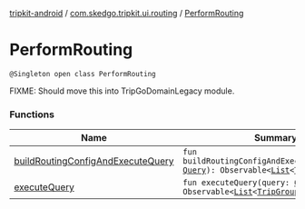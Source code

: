 [tripkit-android](../../index.md) / [com.skedgo.tripkit.ui.routing](../index.md) / [PerformRouting](./index.md)

# PerformRouting

`@Singleton open class PerformRouting`

FIXME: Should move this into TripGoDomainLegacy module.

### Functions

| Name | Summary |
|---|---|
| [buildRoutingConfigAndExecuteQuery](build-routing-config-and-execute-query.md) | `fun buildRoutingConfigAndExecuteQuery(query: `[`Query`](../../com.skedgo.tripkit.common.model/-query/index.md)`): Observable<`[`List`](https://kotlinlang.org/api/latest/jvm/stdlib/kotlin.collections/-list/index.html)`<`[`TripGroup`](../../com.skedgo.tripkit.routing/-trip-group/index.md)`>>` |
| [executeQuery](execute-query.md) | `fun executeQuery(query: `[`Query`](../../com.skedgo.tripkit.common.model/-query/index.md)`): Observable<`[`List`](https://kotlinlang.org/api/latest/jvm/stdlib/kotlin.collections/-list/index.html)`<`[`TripGroup`](../../com.skedgo.tripkit.routing/-trip-group/index.md)`>>` |
